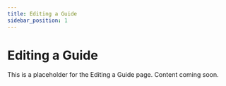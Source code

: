```yaml
---
title: Editing a Guide
sidebar_position: 1
---
```


# Editing a Guide

This is a placeholder for the Editing a Guide page. Content coming soon.
